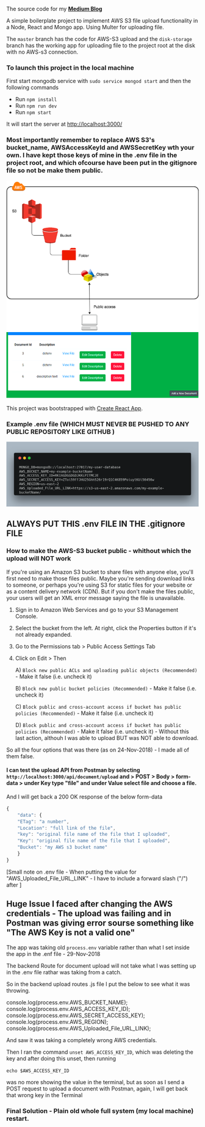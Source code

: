 The source code for my **[Medium Blog](https://medium.com/@paulrohan/file-upload-to-aws-s3-bucket-in-a-node-react-mongo-app-and-using-multer-72884322aada)**

A simple boilerplate project to implement AWS S3 file upload functionality in a Node, React and Mongo app. Using Multer for uploading file.

The `master` branch has the code for AWS-S3 upload and the `disk-storage` branch has the working app for uploading file to the project root at the disk with no AWS-s3 connection.

### To launch this project in the local machine

First start mongodb service with `sudo service mongod start` and then the following commands

-   Run `npm install`
-   Run `npm run dev`
-   Run `npm start`

It will start the server at [http://localhost:3000/](http://localhost:3000/)

### Most importantly remember to replace AWS S3's bucket_name, AWSAccessKeyId and AWSSecretKey wth your own. I have kept those keys of mine in the .env file in the project root, and which ofcourse have been put in the gitignore file so not be make them public.

<img src="AWS_S3-1.png">

<img src="app-running-in-localhost.png">

This project was bootstrapped with [Create React App](https://github.com/facebook/create-react-app).

### Example .env file (WHICH MUST NEVER BE PUSHED TO ANY PUBLIC REPOSITORY LIKE GITHUB )

<img src="example-env-file.png">

## ALWAYS PUT THIS .env FILE IN THE .gitignore FILE

### How to make the AWS-S3 bucket public - whithout which the upload will NOT work

If you're using an Amazon S3 bucket to share files with anyone else, you'll first need to make those files public. Maybe you're sending download links to someone, or perhaps you're using S3 for static files for your website or as a content delivery network (CDN). But if you don't make the files public, your users will get an XML error message saying the file is unavailable.

1. Sign in to Amazon Web Services and go to your S3 Management Console.

2. Select the bucket from the left. At right, click the Properties button if it's not already expanded.

3. Go to the Permissions tab > Public Access Settings Tab

4. Click on Edit > Then

    A) `Block new public ACLs and uploading public objects (Recommended)` - Make it false (i.e. uncheck it)

    B) `Block new public bucket policies (Recommended)` - Make it false (i.e. uncheck it)

    C) `Block public and cross-account access if bucket has public policies (Recommended)` - Make it false (i.e. uncheck it)

    D) `Block public and cross-account access if bucket has public policies (Recommended)` - Make it false (i.e. uncheck it) - Without this last action, althouh I was able to upload BUT was NOT able to download.

So all the four options that was there (as on 24-Nov-2018) - I made all of them false.

#### I can test the upload API from Postman by selecting `http://localhost:3000/api/document/upload` and > POST > Body > form-data > under Key type "file" and under Value select file and choose a file.

And I will get back a 200 OK response of the below form-data

```js
{
	"data": {
	"ETag": "a number",
	"Location": "full link of the file",
	"key": "original file name of the file that I uploaded",
	"Key": "original file name of the file that I uploaded",
	"Bucket": "my AWS s3 bucket name"
	}
}
```

[Small note on .env file - When putting the value for "AWS_Uploaded_File_URL_LINK" - I have to include a forward slash ("/") after ]

## Huge Issue I faced after changing the AWS credentials - The upload was failing and in Postman was giving error sourse something like "The AWS Key is not a valid one"

The app was taking old `process.env` variable rather than what I set inside the app in the .enf file - 29-Nov-2018

The backend Route for document upload will not take what I was setting up in the .env file rathar was taking from a catch.

So in the backend upload routes .js file I put the below to see what it was throwing.

console.log(process.env.AWS_BUCKET_NAME);
console.log(process.env.AWS_ACCESS_KEY_ID);
console.log(process.env.AWS_SECRET_ACCESS_KEY);
console.log(process.env.AWS_REGION);
console.log(process.env.AWS_Uploaded_File_URL_LINK);

And saw it was taking a completely wrong AWS credentials.

Then I ran the command `unset AWS_ACCESS_KEY_ID`, which was deleting the key and after doing this unset, then running

`echo $AWS_ACCESS_KEY_ID`

was no more showing the value in the terminal, but as soon as I send a POST request to upload a document with Postman, again, I will get back that wrong key in the Terminal

### Final Solution - Plain old whole full system (my local machine) restart.
